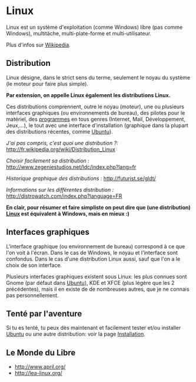# Linux

Linux est un système d'exploitation (comme Windows) libre (pas comme
Windows), multitâche, multi-plate-forme et multi-utilisateur.

Plus d'infos sur [Wikipedia](http://fr.wikipedia.org/wiki/Linux).

## Distribution

Linux désigne, dans le strict sens du terme, seulement le noyau du
système (le moteur pour faire plus simple).

**Par extension, on appelle Linux également les distributions Linux.**

Ces distributions comprennent, outre le noyau (moteur), une ou plusieurs
interfaces graphiques (ou environnements de bureau), des pilotes pour le
matériel, des [programmes](Programmes "wikilink") en tous genres
(Internet, Mail, Développement, Jeux,...), le tout avec une interface
d'installation (graphique dans la plupart des distributions récentes,
comme [Ubuntu](Ubuntu "wikilink")).

*J'ai pas compris, c'est quoi une distribution ?:*
<http://fr.wikipedia.org/wiki/Distribution_Linux>

*Choisir facilement sa distribution :*
<http://www.zegeniestudios.net/ldc/index.php?lang=fr>

*Historique graphique des distributions :* <http://futurist.se/gldt/>

*Informations sur les différentes distribution :*
<http://distrowatch.com/index.php?language=FR>

**En clair, pour résumer et faire simpliste on peut dire que (une
distribution) [Linux](Linux "wikilink") est équivalent à Windows, mais
en mieux :)**

## Interfaces graphiques

L'interface graphique (ou environnement de bureau) correspond à ce que
l'on voit à l'écran. Dans le cas de Windows, le noyau et l'interface
sont confondus. Dans le cas d'une distribution Linux aussi, sauf que
l'on a le choix de son interface.

Plusieurs interfaces graphiques existent sous Linux: les plus connues
sont Gnome (par défaut dans [Ubuntu](Ubuntu "wikilink")), KDE et XFCE
(plus légère que les 2 précédentes), mais il en existe de de nombreuses
autres, que je ne connais pas personnellement.

## Tenté par l'aventure

Si tu es tenté, tu peux dès maintenant et facilement tester et/ou
installer [Ubuntu](Ubuntu "wikilink") ou une autre distribution: voir la
page [Installation](Installation "wikilink").

## Le Monde du Libre

- <http://www.april.org/>
- <http://lea-linux.org/>